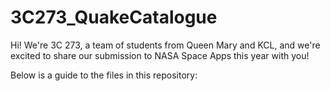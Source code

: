 # 3C273_QuakeCatalogue
Hi! We're 3C 273, a team of students from Queen Mary and KCL, and we're excited to share our submission to NASA Space Apps this year with you!

Below is a guide to the files in this repository:
